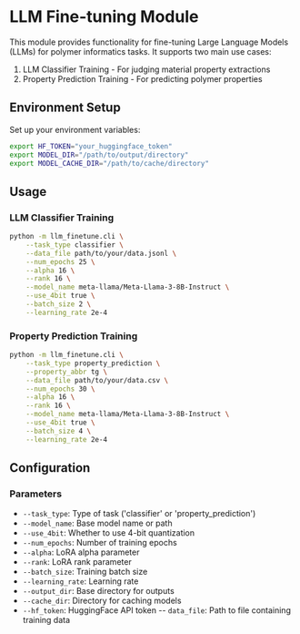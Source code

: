 # LLM Fine-tuning Module

This module provides functionality for fine-tuning Large Language Models (LLMs) for polymer informatics tasks. It supports two main use cases:

1. LLM Classifier Training - For judging material property extractions
2. Property Prediction Training - For predicting polymer properties

## Environment Setup

Set up your environment variables:
```bash
export HF_TOKEN="your_huggingface_token"
export MODEL_DIR="/path/to/output/directory"
export MODEL_CACHE_DIR="/path/to/cache/directory"
```

## Usage
### LLM Classifier Training

```bash
python -m llm_finetune.cli \
    --task_type classifier \
    --data_file path/to/your/data.jsonl \
    --num_epochs 25 \
    --alpha 16 \
    --rank 16 \
    --model_name meta-llama/Meta-Llama-3-8B-Instruct \
    --use_4bit true \
    --batch_size 2 \
    --learning_rate 2e-4
```

### Property Prediction Training

```bash
python -m llm_finetune.cli \
    --task_type property_prediction \
    --property_abbr tg \
    --data_file path/to/your/data.csv \
    --num_epochs 30 \
    --alpha 16 \
    --rank 16 \
    --model_name meta-llama/Meta-Llama-3-8B-Instruct \
    --use_4bit true \
    --batch_size 4 \
    --learning_rate 2e-4
```

## Configuration

### Parameters
- `--task_type`: Type of task ('classifier' or 'property_prediction')
- `--model_name`: Base model name or path
- `--use_4bit`: Whether to use 4-bit quantization
- `--num_epochs`: Number of training epochs
- `--alpha`: LoRA alpha parameter
- `--rank`: LoRA rank parameter
- `--batch_size`: Training batch size
- `--learning_rate`: Learning rate
- `--output_dir`: Base directory for outputs
- `--cache_dir`: Directory for caching models
- `--hf_token`: HuggingFace API token
-- `data_file`: Path to file containing training data

